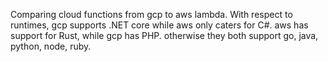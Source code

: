 Comparing cloud functions from gcp to aws lambda. With respect to runtimes, gcp supports .NET core while aws only caters for C#. aws has support for Rust, while gcp has PHP. otherwise they both support go, java, python, node, ruby.